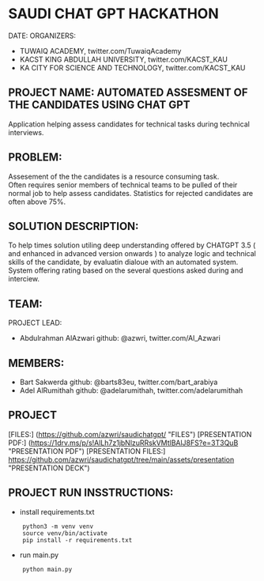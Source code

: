 # SAUDI CHAT GPT HACKATHON
DATE: 
ORGANIZERS: 
- TUWAIQ ACADEMY, twitter.com/TuwaiqAcademy
- KACST KING ABDULLAH UNIVERSITY, twitter.com/KACST_KAU
- KA CITY FOR SCIENCE AND TECHNOLOGY, twitter.com/KACST_KAU

## PROJECT NAME:  AUTOMATED ASSESMENT  OF THE CANDIDATES USING CHAT GPT
Application helping assess candidates for technical tasks during technical interviews. 

## PROBLEM: 
Assesement of the the candidates is a resource consuming task.  
Often requires senior members of technical teams to be pulled of their normal job to help assess candidates. Statistics for rejected candidates are often above 75%. 

## SOLUTION DESCRIPTION:
To help times solution utiling deep understanding offered by CHATGPT 3.5 ( and enhanced in advanced version onwards ) to analyze logic and technical skills of the candidate, by evaluatin dialoue with an automated system.
System offering rating based on the several questions asked during and interciew. 


## TEAM: 
PROJECT LEAD: 
- Abdulrahman AlAzwari  github: @azwri, twitter.com/Al_Azwari

## MEMBERS: 
- Bart Sakwerda  github: @barts83eu,   twitter.com/bart_arabiya
- Adel AlRumithah  github: @adelarumithah, twitter.com/adelarumithah

## PROJECT 
[FILES:] (https://github.com/azwri/saudichatgpt/ "FILES")
[PRESENTATION PDF:]  (https://1drv.ms/p/s!AlLh7z1jbNlzuRRskVMtlBAlJ8FS?e=3T3QuB "PRESENTATION PDF") 
[PRESENTATION FILES:]  https://github.com/azwri/saudichatgpt/tree/main/assets/presentation "PRESENTATION DECK")
 

## PROJECT RUN INSSTRUCTIONS: 

- install requirements.txt
```
    python3 -m venv venv
    source venv/bin/activate
    pip install -r requirements.txt
```

- run main.py
```
    python main.py
```
